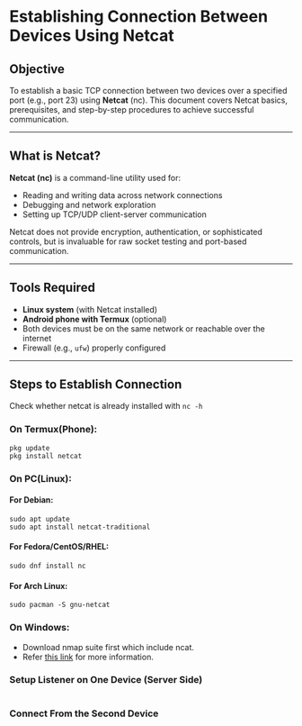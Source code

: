 # Establishing Connection Between Devices Using Netcat

## Objective

To establish a basic TCP connection between two devices over a specified port (e.g., port 23) using **Netcat** (nc). This document covers Netcat basics, prerequisites, and step-by-step procedures to achieve successful communication.

---

## What is Netcat?

**Netcat (nc)** is a command-line utility used for:
- Reading and writing data across network connections
- Debugging and network exploration
- Setting up TCP/UDP client-server communication

Netcat does not provide encryption, authentication, or sophisticated controls, but is invaluable for raw socket testing and port-based communication.

---

## Tools Required

- **Linux system** (with Netcat installed)
- **Android phone with Termux** (optional)
- Both devices must be on the same network or reachable over the internet
- Firewall (e.g., `ufw`) properly configured

---

## Steps to Establish Connection
Check whether netcat is already installed with ```nc -h```
### On Termux(Phone):
```
pkg update
pkg install netcat
```
### On PC(Linux):

#### For Debian:
```
sudo apt update
sudo apt install netcat-traditional
```
#### For Fedora/CentOS/RHEL:
```
sudo dnf install nc
```
#### For Arch Linux:
```
sudo pacman -S gnu-netcat
```
### On Windows:
- Download nmap suite first which include ncat.
- Refer [this link](https://nmap.org/ncat/) for more information.

###  Setup Listener on One Device (Server Side)

``` nc -l -p 23

```
### Connect From the Second Device

``` nc <IP-of-listener> 23

```

